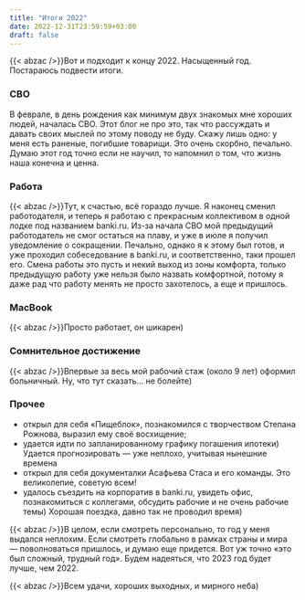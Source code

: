 ```yaml
---
title: "Итоги 2022"
date: 2022-12-31T23:59:59+03:00
draft: false
---
```

{{< abzac />}}Вот и подходит к концу 2022. Насыщенный год. Постараюсь подвести итоги.
<!--more-->

### СВО
В феврале, в день рождения как минимум двух знакомых мне хороших людей, началась СВО. Этот блог не про это, так что рассуждать и давать своих мыслей по этому поводу не буду. Скажу лишь одно: у меня есть раненые, погибшие товарищи. Это очень скорбно, печально. Думаю этот год точно если не научил, то напомнил о том, что жизнь наша конечна и ценна.

### Работа
{{< abzac />}}Тут, к счастью, всё гораздо лучше. Я наконец сменил работодателя, и теперь я работаю с прекрасным коллективом в одной лодке под названием banki.ru.
Из-за начала СВО мой предыдущий работодатель не смог остаться на плаву, и уже в июле я получил уведомление о сокращении. Печально, однако я к этому был готов, и уже проходил собеседование в  banki.ru, и соответственно, таки прошел его. Смена работы это пусть и некий выход из зоны комфорта, только предыдущую работу уже нельзя было назвать комфортной, потому я даже рад что работу менять не просто захотелось, а еще и пришлось.

### MacBook
{{< abzac />}}Просто работает, он шикарен)
### Сомнительное достижение
{{< abzac />}}Впервые за весь мой рабочий стаж (около 9 лет) оформил больничный. Ну, что тут сказать… не болейте)

### Прочее
- открыл для себя «Пищеблок», познакомился с творчеством Степана Рожнова, выразил ему своё восхищение;
- удается идти по запланированному графику погашения ипотеки) Удается прогнозировать — уже неплохо, учитывая нынешние времена
- открыл для себя документалки Асафьева Стаса и его команды. Это великолепие, советую всем!
- удалось съездить на корпоратив в banki.ru, увидеть офис, познакомиться с коллегами, обсудить рабочие и не очень рабочие темы) Хорошая поездка, давно так не проводил время)

{{< abzac />}}В целом, если смотреть персонально, то год у меня выдался неплохим. Если смотреть глобально в рамках страны и мира — поволноваться пришлось, и думаю еще придется. Вот уж точно «это был сложный, трудный год». Будем надеяться, что 2023 год будет лучше, чем 2022.

{{< abzac />}}Всем удачи, хороших выходных, и мирного неба) 
